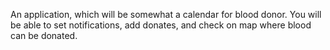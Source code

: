 An application, which will be somewhat a calendar for blood donor. You will be able to set notifications, add donates, and check on map where blood can be donated.